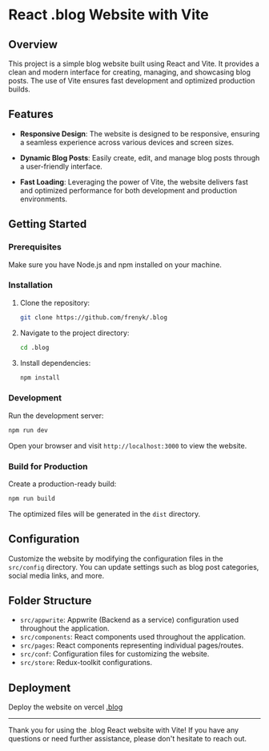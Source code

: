 # React .blog Website with Vite

## Overview

This project is a simple blog website built using React and Vite. It provides a clean and modern interface for creating, managing, and showcasing blog posts. The use of Vite ensures fast development and optimized production builds.

## Features

- **Responsive Design**: The website is designed to be responsive, ensuring a seamless experience across various devices and screen sizes.

- **Dynamic Blog Posts**: Easily create, edit, and manage blog posts through a user-friendly interface.

- **Fast Loading**: Leveraging the power of Vite, the website delivers fast and optimized performance for both development and production environments.

## Getting Started

### Prerequisites

Make sure you have Node.js and npm installed on your machine.

### Installation

1. Clone the repository:

   ```bash
   git clone https://github.com/frenyk/.blog
   ```

2. Navigate to the project directory:

   ```bash
   cd .blog
   ```

3. Install dependencies:

   ```bash
   npm install
   ```

### Development

Run the development server:

```bash
npm run dev
```

Open your browser and visit `http://localhost:3000` to view the website.

### Build for Production

Create a production-ready build:

```bash
npm run build
```

The optimized files will be generated in the `dist` directory.

## Configuration

Customize the website by modifying the configuration files in the `src/config` directory. You can update settings such as blog post categories, social media links, and more.

## Folder Structure

- `src/appwrite`: Appwrite (Backend as a service) configuration used throughout the application.
- `src/components`: React components used throughout the application.
- `src/pages`: React components representing individual pages/routes.
- `src/conf`: Configuration files for customizing the website.
- `src/store`: Redux-toolkit configurations.

## Deployment

Deploy the website on vercel [.blog](https://blog-canvass.vercel.app/)


---

Thank you for using the .blog React website with Vite! If you have any questions or need further assistance, please don't hesitate to reach out.
